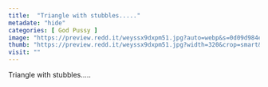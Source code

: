 ```yaml
---
title:  "Triangle with stubbles....."
metadate: "hide"
categories: [ God Pussy ]
image: "https://preview.redd.it/weyssx9dxpm51.jpg?auto=webp&s=0d09d984ecdc9c200206d7bcaa6101c4e30f984d"
thumb: "https://preview.redd.it/weyssx9dxpm51.jpg?width=320&crop=smart&auto=webp&s=3ec0225e8c5fad174b96f8de4422ebf9f2708e10"
visit: ""
---
```

Triangle with stubbles.....
